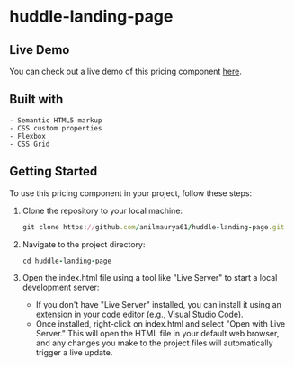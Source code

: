 # huddle-landing-page

## Live Demo

You can check out a live demo of this pricing component [here](https://huddle-landing-page-iota-seven.vercel.app/).

## Built with

    - Semantic HTML5 markup
    - CSS custom properties
    - Flexbox
    - CSS Grid
  
## Getting Started

To use this pricing component in your project, follow these steps:

1. Clone the repository to your local machine:

   ```ruby
   git clone https://github.com/anilmaurya61/huddle-landing-page.git
   ```
2. Navigate to the project directory:
    ```ruby
    cd huddle-landing-page
    ```
3. Open the index.html file using a tool like "Live Server" to start a local development server:

    - If you don't have "Live Server" installed, you can install it using an extension in your code editor (e.g., Visual Studio Code).
    - Once installed, right-click on index.html and select "Open with Live Server." This will    open the HTML file in your default web browser, and any changes you make to the project files will automatically trigger a live update.
